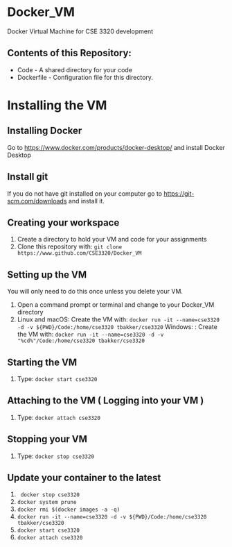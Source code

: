 # Docker_VM
Docker Virtual Machine for CSE 3320 development

## Contents of this Repository:

- Code - A shared directory for your code
- Dockerfile - Configuration file for this directory.

# Installing the VM
## Installing Docker
Go to https://www.docker.com/products/docker-desktop/ and install Docker Desktop


## Install git
If you do not have git installed on your computer go to https://git-scm.com/downloads and install it.


## Creating your workspace
1. Create a directory to hold your VM and code for your assignments
2. Clone this repository with:
``` git clone https://www.github.com/CSE3320/Docker_VM ```

## Setting up the VM
You will only need to do this once unless you delete your VM.

1. Open a command prompt or terminal and change to your Docker_VM directory
2. Linux and macOS: Create the VM with: ```docker run -it --name=cse3320 -d -v ${PWD}/Code:/home/cse3320 tbakker/cse3320```
   Windows: : Create the VM with: ```docker run -it --name=cse3320 -d -v "%cd%"/Code:/home/cse3320 tbakker/cse3320```

## Starting the VM
1. Type: ```docker start cse3320```

## Attaching to the VM ( Logging into your VM )
1. Type: ```docker attach cse3320```

## Stopping your VM
1. Type: ```docker stop cse3320```

## Update your container to the latest
1. ``` docker stop cse3320```
2. ```docker system prune```
3. ```docker rmi $(docker images -a -q)```
4. ```docker run -it --name=cse3320 -d -v ${PWD}/Code:/home/cse3320 tbakker/cse3320```
5. ```docker start cse3320```
6. ```docker attach cse3320```
